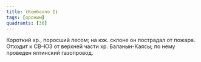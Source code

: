 ```yaml
---
title: ⦗Комбопло I⦘
tags: [ороним]
quadrants: [З6]
---
```


Короткий хр., поросший лесом; на юж. склоне он пострадал от пожара. Отходит к
СВ–ЮЗ от верхней части хр. Баланын-Каясы; по нему проведен ялтинский газопровод.
